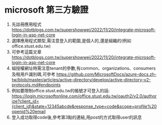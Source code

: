 # microsoft 第三方驗證
1. 先註冊應用程式 https://dotblogs.com.tw/supershowwei/2022/11/20/integrate-microsoft-login-in-asp-net-core
2. 選擇應用程式類型,需注意登入的範圍,是個人的,還是組織的(例如office.stust.edu.tw)
3. 可參考這篇文章 https://dotblogs.com.tw/supershowwei/2022/11/20/integrate-microsoft-login-in-asp-net-core
4. 組授權網址時需注意tenant的參數,有common、organizations、consumers 及租用戶識別碼,可參考 https://github.com/MicrosoftDocs/azure-docs.zh-tw/blob/master/articles/active-directory/develop/active-directory-v2-protocols.md#endpoints
5. 例如要限制office.stust.edu.tw的帳號才可登入的話: https://login.microsoftonline.com/office.stust.edu.tw/oauth2/v2.0/authorize?client_id={client_id}&state=12345abcde&response_type=code&scope=profile%20openid%20email
6. 登入成功取得code後,參考第3點的連結,用post的方式取得user的訊息
